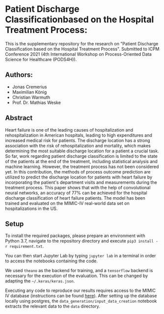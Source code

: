 # Patient Discharge Classificationbased on the Hospital Treatment Process:

This is the supplementary repository for the research on "Patient Discharge Classification based on the Hospital Treatment Process".
Submitted to ICPM Conference 2021 (4th International Workshop on Process-Oriented Data Science for Healthcare (PODS4H)).


## Authors:
- Jonas Cremerius
- Maximilian König
- Christian Warmuth
- Prof. Dr. Mathias Weske

## Abstract

Heart failure is one of the leading causes of hospitalization and rehospitalization in American hospitals, leading to high expenditures and increased medical risk for patients. The discharge location has a strong association with the risk of rehospitalization and mortality, which makes determining the most suitable discharge location for a patient a crucial task. So far, work regarding patient discharge classification is limited to the state of the patients at the end of the treatment, including statistical analysis and machine learning. However, the treatment process has not been considered yet. In this contribution, the methods of process outcome prediction are utilized to predict the discharge location for patients with heart failure by incorporating the patient's department visits and measurements during the treatment process. This paper shows that with the help of convolutional neural networks, an accuracy of 77\% can be achieved for the hospital discharge classification of heart failure patients. The model has been trained and evaluated on the MIMIC-IV real-world data set on hospitalizations in the US.

## Setup 

To install the required packages, please prepare an environment with Python 3.7, navigate to the repository directory and execute
````pip3 install -r requirement.txt````.

You can then start Jupyter Lab by typing ```jupyter lab``` in a terminal in order to access the notebooks containing the code.

We used ```theano``` as the backend for training, and a ````tensorflow```` backend is necessary for the execution of the evaluation. This can be changed by adapting the ```~/.keras/keras.json```.

Executing any code to reproduce our results requires access to the MIMIC IV database (instructions can be found [here](https://physionet.org/news/post/352)). After setting up the database locally using postgres, the ```data_generation/input_data_creation``` notebook extracts the relevant data to the ```data``` directory.
